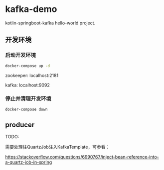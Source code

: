 # kafka-demo

kotlin-springboot-kafka hello-world project.

## 开发环境

### 启动开发环境

```sh
docker-compose up -d
```

zookeeper: localhost:2181

kafka: localhost:9092

### 停止并清理开发环境

```sh
docker-compose down
```

## producer

TODO:

需要处理往QuartzJob注入KafkaTemplate，可参看：

https://stackoverflow.com/questions/6990767/inject-bean-reference-into-a-quartz-job-in-spring